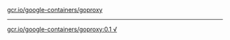 [gcr.io/google-containers/goproxy](https://hub.docker.com/r/anjia0532/google-containers.goproxy/tags/) 

----
[gcr.io/google-containers/goproxy:0.1 √](https://hub.docker.com/r/anjia0532/google-containers.goproxy/tags/)

